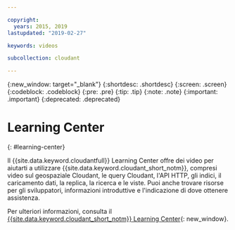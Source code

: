 ```yaml
---

copyright:
  years: 2015, 2019
lastupdated: "2019-02-27"

keywords: videos

subcollection: cloudant

---
```


{:new_window: target="_blank"}
{:shortdesc: .shortdesc}
{:screen: .screen}
{:codeblock: .codeblock}
{:pre: .pre}
{:tip: .tip}
{:note: .note}
{:important: .important}
{:deprecated: .deprecated}

<!-- Acrolinx: 2018-10-05 -->

# Learning Center
{: #learning-center}

Il {{site.data.keyword.cloudantfull}} Learning Center offre dei video per aiutarti a utilizzare {{site.data.keyword.cloudant_short_notm}}, compresi video sul geospaziale Cloudant, le query Cloudant, l'API HTTP, gli indici, il caricamento dati, la replica, la ricerca e le viste. Puoi anche trovare risorse per gli sviluppatori, informazioni introduttive e l'indicazione di dove ottenere assistenza. 

Per ulteriori informazioni, consulta il [{{site.data.keyword.cloudant_short_notm}} Learning Center](http://ibm.biz/cloudant-learning){: new_window}.
